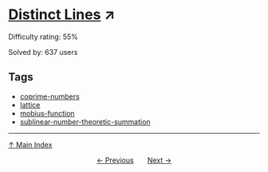 # [Distinct Lines](https://projecteuler.net/problem=388) ↗️

Difficulty rating: 55%

Solved by: 637 users
## Tags

- [coprime-numbers](../tags/coprime-numbers.md)
- [lattice](../tags/lattice.md)
- [mobius-function](../tags/mobius-function.md)
- [sublinear-number-theoretic-summation](../tags/sublinear-number-theoretic-summation.md)



---

[↑ Main Index](../README.md)


<div align=center><a href='387.md'>← Previous</a> &nbsp;&nbsp; &nbsp;&nbsp;  <a href='389.md'>Next →</a></div>
